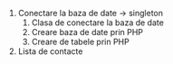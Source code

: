 1. Conectare la baza de date -> singleton
    1. Clasa de conectare la baza de date
    1. Creare baza de date prin PHP
    2. Creare de tabele prin PHP
2. Lista de contacte